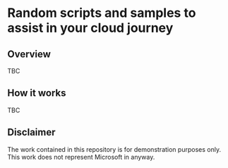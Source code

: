 # Random scripts and samples to assist in your cloud journey

## Overview
TBC




## How it works
TBC







## Disclaimer
The work contained in this repository is for demonstration purposes only. This work does not represent Microsoft in anyway. 
